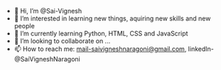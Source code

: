 - 👋 Hi, I’m @Sai-Vignesh
- 👀 I’m interested in learning new things, aquiring new skills and new people
- 🌱 I’m currently learning Python, HTML, CSS and JavaScript
- 💞️ I’m looking to collaborate on ...
- 📫 How to reach me: mail-saivigneshnaragoni@gmail.com, linkedIn-@SaiVigneshNaragoni

<!---
Sai-Vignesh/Sai-Vignesh is a ✨ special ✨ repository because its `README.md` (this file) appears on your GitHub profile.
You can click the Preview link to take a look at your changes.
--->
